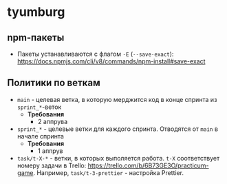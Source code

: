 # tyumburg

## npm-пакеты
* Пакеты устанавливаются с флагом `-E` (`--save-exact`): https://docs.npmjs.com/cli/v8/commands/npm-install#save-exact

## Политики по веткам
* `main` - целевая ветка, в которую мерджится код в конце спринта из `sprint_*`-веток
  * **Требования**
    * 2 аппрува
* `sprint_*` - целевые ветки для каждого спринта. Отводятся от `main` в начале спринта
  * **Требования**
    * 1 аппрув
* `task/t-X-*` - ветки, в которых выполяется работа. `t-X` соответствует номеру задачи в Trello: https://trello.com/b/6B73GE3O/practicum-game. Например, `task/t-3-prettier` - настройка Prettier. 
